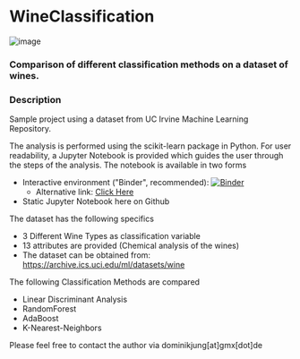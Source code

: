 # WineClassification

![image](https://user-images.githubusercontent.com/29613804/159071144-69bdaa4c-88b6-40f0-89cb-4fc7eb4a5ea5.png)


### Comparison of different classification methods on a dataset of wines.

### Description

Sample project using a dataset from UC Irvine Machine Learning Repository.

The analysis is performed using the scikit-learn package in Python. For user readability, a Jupyter Notebook is provided which guides the user through the steps of the analysis. The notebook is available in two forms
- Interactive environment ("Binder", recommended): [![Binder](https://mybinder.org/badge_logo.svg)](https://mybinder.org/v2/gh/JungDominik/WineClassification/main?labpath=%2Fwine_jupyterNB.ipynb)
  - Alternative link: [Click Here](https://mybinder.org/v2/gh/JungDominik/WineClassification/main?labpath=%2Fwine_jupyterNB.ipynb)
- Static Jupyter Notebook here on Github  

The dataset has the following specifics
- 3 Different Wine Types as classification variable
- 13 attributes are provided (Chemical analysis of the wines)
- The dataset can be obtained from: https://archive.ics.uci.edu/ml/datasets/wine


The following Classification Methods are compared
- Linear Discriminant Analysis
- RandomForest
- AdaBoost
- K-Nearest-Neighbors

Please feel free to contact the author via dominikjung[at]gmx[dot]de
